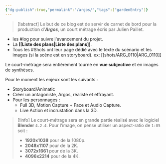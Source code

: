 ```yaml
---
{"dg-publish":true,"permalink":"/argos/","tags":["gardenEntry"]}
---
```



>[!abstract] Le but de ce blog est de servir de carnet de bord pour la production d'***Argos***, un court métrage écris par Julien Paillet.
- les #log pour suivre l'avancement du projet.
- La **[[Liste des plans\|Liste des plans]]**.
- Tous les #Shots ont leur page dédié avec le texte du scénario et les images (si la scène est en storyboard). ex: [[shots/ARG_0110\|ARG_0110]]

Le court-métrage sera entièrement tourné en **vue subjective** et en images de synthèses.

Pour le moment les enjeux sont les suivants :
- Storyboard/Animatic
- Créer un antagoniste, Argos, réaliste et effrayant.
- Pour les personnages :
	- Full 3D, Motion Capture + Face et Audio Capture.
	- Live Action et incrustation dans la 3D.

>[!info] 
>Le court-métrage sera en grande partie réalisé avec le logiciel **Blender** `4.2.4`.
>Pour l'image, on pense utiliser un aspect-ratio de `1:85` soit :
> - **1920x1038** pour de la 1080p.
> - **2048x1107** pour de la 2K.
> - **3072x1661** pour de la 3K.
> - **4096x2214** pour de la 4K.

